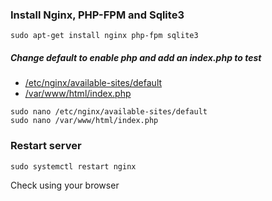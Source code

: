 ### Install Nginx, PHP-FPM and Sqlite3
```
sudo apt-get install nginx php-fpm sqlite3
```
##### Change default to enable php and add an index.php to test
* [/etc/nginx/available-sites/default](etc/nginx/available-sites/default)
* [/var/www/html/index.php](var/www/html/index.php)
```
sudo nano /etc/nginx/available-sites/default
sudo nano /var/www/html/index.php
```
### Restart server
```
sudo systemctl restart nginx
```
Check using your browser
